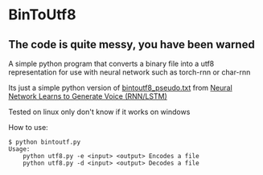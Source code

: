 # BinToUtf8
## The code is quite messy, you have been warned
A simple python program that converts a binary file into a utf8 representation for use with neural network such as torch-rnn or char-rnn

Its just a simple python version of [bintoutf8_pseudo.txt](http://robbi-985.homeip.net/information/bintoutf8_pseudo.txt) from [Neural Network Learns to Generate Voice (RNN/LSTM)](https://www.youtube.com/watch?v=FsVSZpoUdSU)

Tested on linux only don't know if it works on windows

How to use:
```
$ python bintoutf.py
Usage:
	python utf8.py -e <input> <output> Encodes a file
	python utf8.py -d <input> <output> Decodes a file
```